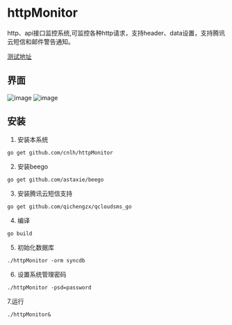 # httpMonitor
http、api接口监控系统,可监控各种http请求，支持header、data设置，支持腾讯云短信和邮件警告通知。

[测试地址](http://123.206.77.88:8080)

## 界面
![image](https://raw.githubusercontent.com/cnlh/httpMonitor/master/img1.png)
![image](https://raw.githubusercontent.com/cnlh/httpMonitor/master/img2.png)
## 安装

1. 安装本系统

```
go get github.com/cnlh/httpMonitor
```

2. 安装beego

```
go get github.com/astaxie/beego
```

3. 安装腾讯云短信支持

```
go get github.com/qichengzx/qcloudsms_go
```
4. 编译

```
go build
```

5. 初始化数据库
```
./httpMonitor -orm syncdb
```

6. 设置系统管理密码

```
./httpMonitor -psd=password
```

7.运行
```
./httpMonitor&
```

